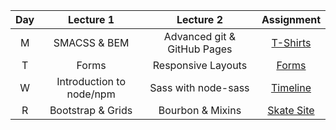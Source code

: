 | Day | Lecture 1 | Lecture 2 | Assignment |
| :-: | :-: | :-: | :-: |
| M | SMACSS & BEM | Advanced git & GitHub Pages | [T-Shirts](https://github.com/theironyard/js-assignments/tree/master/HTML%2BCSS/html-intro-3-tshirts) |
| T | Forms | Responsive Layouts | [Forms](https://github.com/theironyard/js-assignments/tree/master/HTML%2BCSS/html-intro-2-responsive-forms) |
| W | Introduction to node/npm  | Sass with node-sass | [Timeline](https://github.com/theironyard/js-assignments/tree/master/HTML%2BCSS/html-intro-4-timeline) |
| R | Bootstrap & Grids | Bourbon & Mixins | [Skate Site](https://github.com/theironyard/js-assignments/tree/master/HTML%2BCSS/html-sass-rwd)  |
